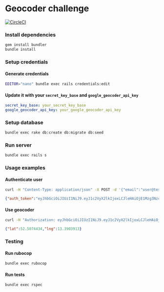 # Geocoder challenge

[![CircleCI](https://circleci.com/gh/knlynda/geocoder-challenge.svg?style=svg)](https://circleci.com/gh/knlynda/geocoder-challenge)

### Install dependencies

```bash
gem install bundler
bundle install
```

### Setup credentials

#### Generate credentials
```bash
EDITOR="nano" bundle exec rails credentials:edit
```

#### Update it with your `secret_key_base` and `google_geocoder_api_key`
```yaml
secret_key_base: your_secret_key_base
google_geocoder_api_key: your_google_geocoder_api_key
```

### Setup database

```bash
bundle exec rake db:create db:migrate db:seed
```

### Run server

```bash
bundle exec rails s
```

### Usage examples

#### Authenticate user

```bash
curl -H "Content-Type: application/json" -X POST -d '{"email":"user@test.xx","password":"test1234"}' http://localhost:3000/api/v1/authenticate
```

```json
{"auth_token":"eyJhbGciOiJIUzI1NiJ9.eyJ1c2VyX2lkIjoxLCJleHAiOjE1Mzg3NzczODR9.d4Fl0gQ587b1GFaUGh3eoxCWbdDW5Btkq9ABojV509U"}
```

#### Use geocoder

```bash
curl -H "Authorization: eyJhbGciOiJIUzI1NiJ9.eyJ1c2VyX2lkIjoxLCJleHAiOjE1Mzg3NzczODR9.d4Fl0gQ587b1GFaUGh3eoxCWbdDW5Btkq9ABojV509U" http://localhost:3000/api/v1/geocode\?address\=checkpoint+charlie
```

```json
{"lat":52.5074434,"lng":13.3903913}
```

### Testing

#### Run rubocop

```bash
bundle exec rubocop
```

#### Run tests

```bash
bundle exec rspec
```
